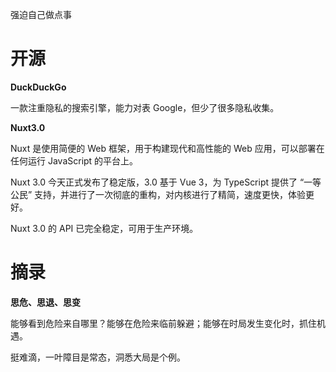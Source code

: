 强迫自己做点事

# 开源

**DuckDuckGo**

一款注重隐私的搜索引擎，能力对表 Google，但少了很多隐私收集。

**Nuxt3.0**

Nuxt 是使用简便的 Web 框架，用于构建现代和高性能的 Web 应用，可以部署在任何运行 JavaScript 的平台上。

Nuxt 3.0 今天正式发布了稳定版，3.0 基于 Vue 3，为 TypeScript 提供了 “一等公民” 支持，并进行了一次彻底的重构，对内核进行了精简，速度更快，体验更好。

Nuxt 3.0 的 API 已完全稳定，可用于生产环境。

# 摘录

**思危、思退、思变**

能够看到危险来自哪里？能够在危险来临前躲避；能够在时局发生变化时，抓住机遇。

挺难滴，一叶障目是常态，洞悉大局是个例。
